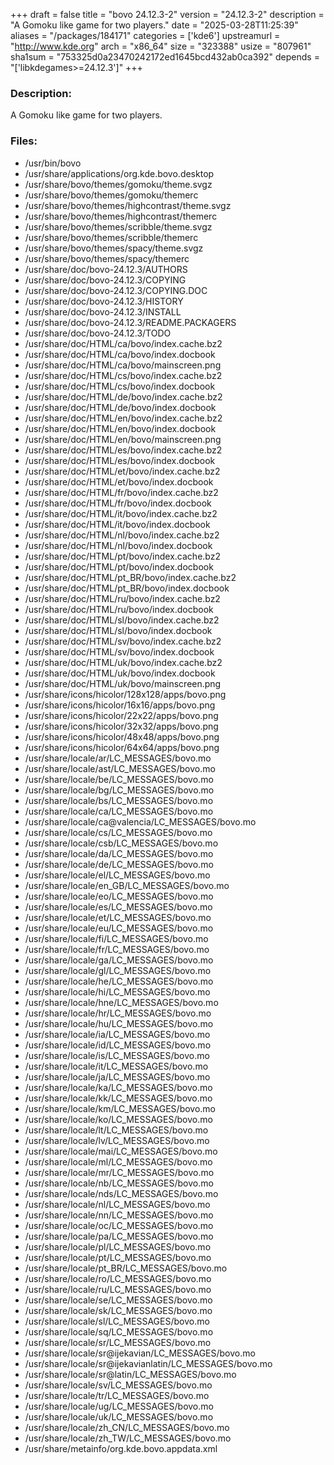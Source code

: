 +++
draft = false
title = "bovo 24.12.3-2"
version = "24.12.3-2"
description = "A Gomoku like game for two players."
date = "2025-03-28T11:25:39"
aliases = "/packages/184171"
categories = ['kde6']
upstreamurl = "http://www.kde.org"
arch = "x86_64"
size = "323388"
usize = "807961"
sha1sum = "753325d0a23470242172ed1645bcd432ab0ca392"
depends = "['libkdegames>=24.12.3']"
+++
### Description: 
A Gomoku like game for two players.

### Files: 
* /usr/bin/bovo
* /usr/share/applications/org.kde.bovo.desktop
* /usr/share/bovo/themes/gomoku/theme.svgz
* /usr/share/bovo/themes/gomoku/themerc
* /usr/share/bovo/themes/highcontrast/theme.svgz
* /usr/share/bovo/themes/highcontrast/themerc
* /usr/share/bovo/themes/scribble/theme.svgz
* /usr/share/bovo/themes/scribble/themerc
* /usr/share/bovo/themes/spacy/theme.svgz
* /usr/share/bovo/themes/spacy/themerc
* /usr/share/doc/bovo-24.12.3/AUTHORS
* /usr/share/doc/bovo-24.12.3/COPYING
* /usr/share/doc/bovo-24.12.3/COPYING.DOC
* /usr/share/doc/bovo-24.12.3/HISTORY
* /usr/share/doc/bovo-24.12.3/INSTALL
* /usr/share/doc/bovo-24.12.3/README.PACKAGERS
* /usr/share/doc/bovo-24.12.3/TODO
* /usr/share/doc/HTML/ca/bovo/index.cache.bz2
* /usr/share/doc/HTML/ca/bovo/index.docbook
* /usr/share/doc/HTML/ca/bovo/mainscreen.png
* /usr/share/doc/HTML/cs/bovo/index.cache.bz2
* /usr/share/doc/HTML/cs/bovo/index.docbook
* /usr/share/doc/HTML/de/bovo/index.cache.bz2
* /usr/share/doc/HTML/de/bovo/index.docbook
* /usr/share/doc/HTML/en/bovo/index.cache.bz2
* /usr/share/doc/HTML/en/bovo/index.docbook
* /usr/share/doc/HTML/en/bovo/mainscreen.png
* /usr/share/doc/HTML/es/bovo/index.cache.bz2
* /usr/share/doc/HTML/es/bovo/index.docbook
* /usr/share/doc/HTML/et/bovo/index.cache.bz2
* /usr/share/doc/HTML/et/bovo/index.docbook
* /usr/share/doc/HTML/fr/bovo/index.cache.bz2
* /usr/share/doc/HTML/fr/bovo/index.docbook
* /usr/share/doc/HTML/it/bovo/index.cache.bz2
* /usr/share/doc/HTML/it/bovo/index.docbook
* /usr/share/doc/HTML/nl/bovo/index.cache.bz2
* /usr/share/doc/HTML/nl/bovo/index.docbook
* /usr/share/doc/HTML/pt/bovo/index.cache.bz2
* /usr/share/doc/HTML/pt/bovo/index.docbook
* /usr/share/doc/HTML/pt_BR/bovo/index.cache.bz2
* /usr/share/doc/HTML/pt_BR/bovo/index.docbook
* /usr/share/doc/HTML/ru/bovo/index.cache.bz2
* /usr/share/doc/HTML/ru/bovo/index.docbook
* /usr/share/doc/HTML/sl/bovo/index.cache.bz2
* /usr/share/doc/HTML/sl/bovo/index.docbook
* /usr/share/doc/HTML/sv/bovo/index.cache.bz2
* /usr/share/doc/HTML/sv/bovo/index.docbook
* /usr/share/doc/HTML/uk/bovo/index.cache.bz2
* /usr/share/doc/HTML/uk/bovo/index.docbook
* /usr/share/doc/HTML/uk/bovo/mainscreen.png
* /usr/share/icons/hicolor/128x128/apps/bovo.png
* /usr/share/icons/hicolor/16x16/apps/bovo.png
* /usr/share/icons/hicolor/22x22/apps/bovo.png
* /usr/share/icons/hicolor/32x32/apps/bovo.png
* /usr/share/icons/hicolor/48x48/apps/bovo.png
* /usr/share/icons/hicolor/64x64/apps/bovo.png
* /usr/share/locale/ar/LC_MESSAGES/bovo.mo
* /usr/share/locale/ast/LC_MESSAGES/bovo.mo
* /usr/share/locale/be/LC_MESSAGES/bovo.mo
* /usr/share/locale/bg/LC_MESSAGES/bovo.mo
* /usr/share/locale/bs/LC_MESSAGES/bovo.mo
* /usr/share/locale/ca/LC_MESSAGES/bovo.mo
* /usr/share/locale/ca@valencia/LC_MESSAGES/bovo.mo
* /usr/share/locale/cs/LC_MESSAGES/bovo.mo
* /usr/share/locale/csb/LC_MESSAGES/bovo.mo
* /usr/share/locale/da/LC_MESSAGES/bovo.mo
* /usr/share/locale/de/LC_MESSAGES/bovo.mo
* /usr/share/locale/el/LC_MESSAGES/bovo.mo
* /usr/share/locale/en_GB/LC_MESSAGES/bovo.mo
* /usr/share/locale/eo/LC_MESSAGES/bovo.mo
* /usr/share/locale/es/LC_MESSAGES/bovo.mo
* /usr/share/locale/et/LC_MESSAGES/bovo.mo
* /usr/share/locale/eu/LC_MESSAGES/bovo.mo
* /usr/share/locale/fi/LC_MESSAGES/bovo.mo
* /usr/share/locale/fr/LC_MESSAGES/bovo.mo
* /usr/share/locale/ga/LC_MESSAGES/bovo.mo
* /usr/share/locale/gl/LC_MESSAGES/bovo.mo
* /usr/share/locale/he/LC_MESSAGES/bovo.mo
* /usr/share/locale/hi/LC_MESSAGES/bovo.mo
* /usr/share/locale/hne/LC_MESSAGES/bovo.mo
* /usr/share/locale/hr/LC_MESSAGES/bovo.mo
* /usr/share/locale/hu/LC_MESSAGES/bovo.mo
* /usr/share/locale/ia/LC_MESSAGES/bovo.mo
* /usr/share/locale/id/LC_MESSAGES/bovo.mo
* /usr/share/locale/is/LC_MESSAGES/bovo.mo
* /usr/share/locale/it/LC_MESSAGES/bovo.mo
* /usr/share/locale/ja/LC_MESSAGES/bovo.mo
* /usr/share/locale/ka/LC_MESSAGES/bovo.mo
* /usr/share/locale/kk/LC_MESSAGES/bovo.mo
* /usr/share/locale/km/LC_MESSAGES/bovo.mo
* /usr/share/locale/ko/LC_MESSAGES/bovo.mo
* /usr/share/locale/lt/LC_MESSAGES/bovo.mo
* /usr/share/locale/lv/LC_MESSAGES/bovo.mo
* /usr/share/locale/mai/LC_MESSAGES/bovo.mo
* /usr/share/locale/ml/LC_MESSAGES/bovo.mo
* /usr/share/locale/mr/LC_MESSAGES/bovo.mo
* /usr/share/locale/nb/LC_MESSAGES/bovo.mo
* /usr/share/locale/nds/LC_MESSAGES/bovo.mo
* /usr/share/locale/nl/LC_MESSAGES/bovo.mo
* /usr/share/locale/nn/LC_MESSAGES/bovo.mo
* /usr/share/locale/oc/LC_MESSAGES/bovo.mo
* /usr/share/locale/pa/LC_MESSAGES/bovo.mo
* /usr/share/locale/pl/LC_MESSAGES/bovo.mo
* /usr/share/locale/pt/LC_MESSAGES/bovo.mo
* /usr/share/locale/pt_BR/LC_MESSAGES/bovo.mo
* /usr/share/locale/ro/LC_MESSAGES/bovo.mo
* /usr/share/locale/ru/LC_MESSAGES/bovo.mo
* /usr/share/locale/se/LC_MESSAGES/bovo.mo
* /usr/share/locale/sk/LC_MESSAGES/bovo.mo
* /usr/share/locale/sl/LC_MESSAGES/bovo.mo
* /usr/share/locale/sq/LC_MESSAGES/bovo.mo
* /usr/share/locale/sr/LC_MESSAGES/bovo.mo
* /usr/share/locale/sr@ijekavian/LC_MESSAGES/bovo.mo
* /usr/share/locale/sr@ijekavianlatin/LC_MESSAGES/bovo.mo
* /usr/share/locale/sr@latin/LC_MESSAGES/bovo.mo
* /usr/share/locale/sv/LC_MESSAGES/bovo.mo
* /usr/share/locale/tr/LC_MESSAGES/bovo.mo
* /usr/share/locale/ug/LC_MESSAGES/bovo.mo
* /usr/share/locale/uk/LC_MESSAGES/bovo.mo
* /usr/share/locale/zh_CN/LC_MESSAGES/bovo.mo
* /usr/share/locale/zh_TW/LC_MESSAGES/bovo.mo
* /usr/share/metainfo/org.kde.bovo.appdata.xml
